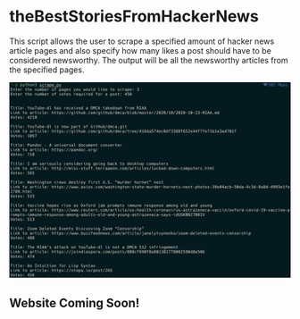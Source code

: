 # theBestStoriesFromHackerNews
This script allows the user to scrape a specified amount of hacker news article pages and also specify
how many likes a post should have to be considered newsworthy. The output will be all the newsworthy articles from the specified pages.

![img](https://raw.githubusercontent.com/rubendplaza/theBestStoriesFromHackerNews/main/img.png)

## Website Coming Soon!
